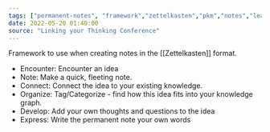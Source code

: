 ```yaml
---
tags: ["permanent-notes", "framework","zettelkasten","pkm","notes","learning" ]
date: 2022-05-20 01:40:00
source: "Linking your Thinking Conference"
---
```


Framework to use when creating notes in the [[Zettelkasten]] format.

- Encounter: Encounter an idea
- Note: Make a quick, fleeting note.
- Connect: Connect the idea to your existing knowledge.
- Organize: Tag/Categorize - find how this idea fits into your knowledge graph.
- Develop: Add your own thoughts and questions to the idea
- Express: Write the permanent note your own words

